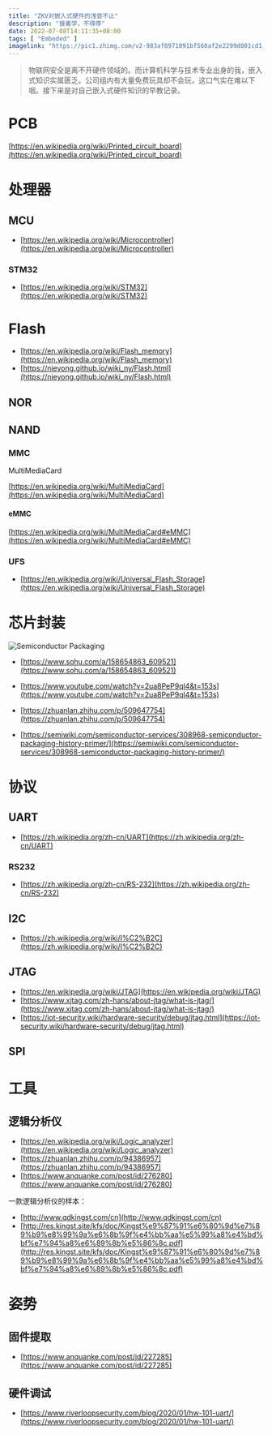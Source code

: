 ```yaml
---
title: "ZKV对嵌入式硬件的浅尝不止"
description: "接着学，不得停"
date: 2022-07-08T14:11:35+08:00
tags: [ "Embeded" ]
imagelink: "https://pic1.zhimg.com/v2-983af8971091bf560af2e2299d801cd1_1440w.jpg"
---
```




> 物联网安全是离不开硬件领域的。而计算机科学与技术专业出身的我，嵌入式知识实属匮乏。公司组内有大量免费玩具却不会玩，这口气实在难以下咽。接下来是对自己嵌入式硬件知识的早教记录。

# PCB

[https://en.wikipedia.org/wiki/Printed_circuit_board](https://en.wikipedia.org/wiki/Printed_circuit_board)

# 处理器

## MCU

- [https://en.wikipedia.org/wiki/Microcontroller](https://en.wikipedia.org/wiki/Microcontroller)

### STM32

- [https://en.wikipedia.org/wiki/STM32](https://en.wikipedia.org/wiki/STM32)



# Flash

- [https://en.wikipedia.org/wiki/Flash_memory](https://en.wikipedia.org/wiki/Flash_memory)
- [https://nieyong.github.io/wiki_ny/Flash.html](https://nieyong.github.io/wiki_ny/Flash.html)

## NOR

## NAND

### MMC

MultiMediaCard

[https://en.wikipedia.org/wiki/MultiMediaCard](https://en.wikipedia.org/wiki/MultiMediaCard)

#### eMMC

[https://en.wikipedia.org/wiki/MultiMediaCard#eMMC](https://en.wikipedia.org/wiki/MultiMediaCard#eMMC)

### UFS

- [https://en.wikipedia.org/wiki/Universal_Flash_Storage](https://en.wikipedia.org/wiki/Universal_Flash_Storage)



# 芯片封装

![Semiconductor Packaging](https://semiwiki.com/wp-content/uploads/2022/03/https3A2F2Fbucketeer-e05bbc84-baa3-437e-9518-adb32be77984.s3.amazonaws.com2Fpublic2Fimages2F220c1577-6253-45ec-9e2d-fc0f8430db8e_594x496.png)

- [https://www.sohu.com/a/158654863_609521](https://www.sohu.com/a/158654863_609521)
- [https://www.youtube.com/watch?v=2ua8PeP9ql4&t=153s](https://www.youtube.com/watch?v=2ua8PeP9ql4&t=153s)



- [https://zhuanlan.zhihu.com/p/509647754](https://zhuanlan.zhihu.com/p/509647754)
- [https://semiwiki.com/semiconductor-services/308968-semiconductor-packaging-history-primer/](https://semiwiki.com/semiconductor-services/308968-semiconductor-packaging-history-primer/)



# 协议

## UART

- [https://zh.wikipedia.org/zh-cn/UART](https://zh.wikipedia.org/zh-cn/UART)

### RS232

- [https://zh.wikipedia.org/zh-cn/RS-232](https://zh.wikipedia.org/zh-cn/RS-232)

## I2C

- [https://zh.wikipedia.org/wiki/I%C2%B2C](https://zh.wikipedia.org/wiki/I%C2%B2C)

## JTAG

- [https://en.wikipedia.org/wiki/JTAG](https://en.wikipedia.org/wiki/JTAG)
- [https://www.xjtag.com/zh-hans/about-jtag/what-is-jtag/](https://www.xjtag.com/zh-hans/about-jtag/what-is-jtag/)
- [https://iot-security.wiki/hardware-security/debug/jtag.html](https://iot-security.wiki/hardware-security/debug/jtag.html)

## SPI





# 工具

## 逻辑分析仪

- [https://en.wikipedia.org/wiki/Logic_analyzer](https://en.wikipedia.org/wiki/Logic_analyzer)
- [https://zhuanlan.zhihu.com/p/94386957](https://zhuanlan.zhihu.com/p/94386957)
- [https://www.anquanke.com/post/id/276280](https://www.anquanke.com/post/id/276280)

一款逻辑分析仪的样本：

- [http://www.qdkingst.com/cn](http://www.qdkingst.com/cn)
- [http://res.kingst.site/kfs/doc/Kingst%e9%87%91%e6%80%9d%e7%89%b9%e8%99%9a%e6%8b%9f%e4%bb%aa%e5%99%a8%e4%bd%bf%e7%94%a8%e6%89%8b%e5%86%8c.pdf](http://res.kingst.site/kfs/doc/Kingst%e9%87%91%e6%80%9d%e7%89%b9%e8%99%9a%e6%8b%9f%e4%bb%aa%e5%99%a8%e4%bd%bf%e7%94%a8%e6%89%8b%e5%86%8c.pdf)





# 姿势

## 固件提取

- [https://www.anquanke.com/post/id/227285](https://www.anquanke.com/post/id/227285)

## 硬件调试

- [https://www.riverloopsecurity.com/blog/2020/01/hw-101-uart/](https://www.riverloopsecurity.com/blog/2020/01/hw-101-uart/)
